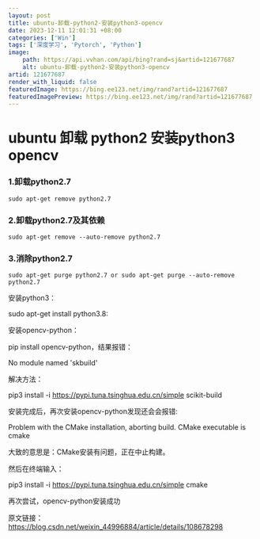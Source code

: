 ```yaml
---
layout: post
title: ubuntu-卸载-python2-安装python3-opencv
date: 2023-12-11 12:01:31 +08:00
categories: ['Win']
tags: ['深度学习', 'Pytorch', 'Python']
image:
    path: https://api.vvhan.com/api/bing?rand=sj&artid=121677687
    alt: ubuntu-卸载-python2-安装python3-opencv
artid: 121677687
render_with_liquid: false
featuredImage: https://bing.ee123.net/img/rand?artid=121677687
featuredImagePreview: https://bing.ee123.net/img/rand?artid=121677687
---
```


# ubuntu 卸载 python2 安装python3 opencv

### 1.卸载python2.7

`sudo apt-get remove python2.7`

### 2.卸载python2.7及其依赖

`sudo apt-get remove --auto-remove python2.7`

### 3.消除python2.7

`sudo apt-get purge python2.7 or sudo apt-get purge --auto-remove python2.7`

安装python3：

sudo apt-get install python3.8:

安装opencv-python：

pip install opencv-python，结果报错：

No module named 'skbuild'

解决方法：

pip3 install -i https://pypi.tuna.tsinghua.edu.cn/simple scikit-build

安装完成后，再次安装opencv-python发现还会会报错:

Problem with the CMake installation, aborting build. CMake executable is cmake
  
大致的意思是：CMake安装有问题，正在中止构建。
  
然后在终端输入：

pip3 install -i https://pypi.tuna.tsinghua.edu.cn/simple cmake
  
  
再次尝试，opencv-python安装成功
  
  
原文链接：https://blog.csdn.net/weixin_44996884/article/details/108678298
